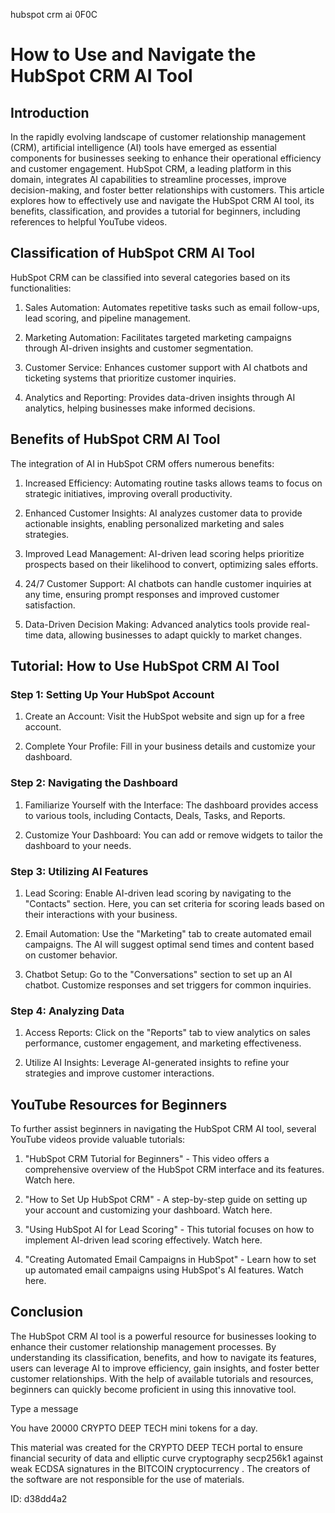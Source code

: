 hubspot crm ai 0F0C
# How to Use and Navigate the HubSpot CRM AI Tool



## Introduction



In the rapidly evolving landscape of customer relationship management (CRM), artificial intelligence (AI) tools have emerged as essential components for businesses seeking to enhance their operational efficiency and customer engagement. HubSpot CRM, a leading platform in this domain, integrates AI capabilities to streamline processes, improve decision-making, and foster better relationships with customers. This article explores how to effectively use and navigate the HubSpot CRM AI tool, its benefits, classification, and provides a tutorial for beginners, including references to helpful YouTube videos.



## Classification of HubSpot CRM AI Tool



HubSpot CRM can be classified into several categories based on its functionalities:



1. Sales Automation: Automates repetitive tasks such as email follow-ups, lead scoring, and pipeline management.

2. Marketing Automation: Facilitates targeted marketing campaigns through AI-driven insights and customer segmentation.

3. Customer Service: Enhances customer support with AI chatbots and ticketing systems that prioritize customer inquiries.

4. Analytics and Reporting: Provides data-driven insights through AI analytics, helping businesses make informed decisions.



## Benefits of HubSpot CRM AI Tool



The integration of AI in HubSpot CRM offers numerous benefits:



1. Increased Efficiency: Automating routine tasks allows teams to focus on strategic initiatives, improving overall productivity.

2. Enhanced Customer Insights: AI analyzes customer data to provide actionable insights, enabling personalized marketing and sales strategies.

3. Improved Lead Management: AI-driven lead scoring helps prioritize prospects based on their likelihood to convert, optimizing sales efforts.

4. 24/7 Customer Support: AI chatbots can handle customer inquiries at any time, ensuring prompt responses and improved customer satisfaction.

5. Data-Driven Decision Making: Advanced analytics tools provide real-time data, allowing businesses to adapt quickly to market changes.



## Tutorial: How to Use HubSpot CRM AI Tool



### Step 1: Setting Up Your HubSpot Account



1. Create an Account: Visit the HubSpot website and sign up for a free account.

2. Complete Your Profile: Fill in your business details and customize your dashboard.



### Step 2: Navigating the Dashboard



1. Familiarize Yourself with the Interface: The dashboard provides access to various tools, including Contacts, Deals, Tasks, and Reports.

2. Customize Your Dashboard: You can add or remove widgets to tailor the dashboard to your needs.



### Step 3: Utilizing AI Features



1. Lead Scoring: Enable AI-driven lead scoring by navigating to the "Contacts" section. Here, you can set criteria for scoring leads based on their interactions with your business.

2. Email Automation: Use the "Marketing" tab to create automated email campaigns. The AI will suggest optimal send times and content based on customer behavior.

3. Chatbot Setup: Go to the "Conversations" section to set up an AI chatbot. Customize responses and set triggers for common inquiries.



### Step 4: Analyzing Data



1. Access Reports: Click on the "Reports" tab to view analytics on sales performance, customer engagement, and marketing effectiveness.

2. Utilize AI Insights: Leverage AI-generated insights to refine your strategies and improve customer interactions.



## YouTube Resources for Beginners



To further assist beginners in navigating the HubSpot CRM AI tool, several YouTube videos provide valuable tutorials:



1. "HubSpot CRM Tutorial for Beginners" - This video offers a comprehensive overview of the HubSpot CRM interface and its features. Watch here.



2. "How to Set Up HubSpot CRM" - A step-by-step guide on setting up your account and customizing your dashboard. Watch here.



3. "Using HubSpot AI for Lead Scoring" - This tutorial focuses on how to implement AI-driven lead scoring effectively. Watch here.



4. "Creating Automated Email Campaigns in HubSpot" - Learn how to set up automated email campaigns using HubSpot's AI features. Watch here.



## Conclusion



The HubSpot CRM AI tool is a powerful resource for businesses looking to enhance their customer relationship management processes. By understanding its classification, benefits, and how to navigate its features, users can leverage AI to improve efficiency, gain insights, and foster better customer relationships. With the help of available tutorials and resources, beginners can quickly become proficient in using this innovative tool.



Type a message

You have 20000 CRYPTO DEEP TECH mini tokens for a day.


This material was created for the  CRYPTO DEEP TECH portal  to ensure financial security of data and elliptic curve cryptography  secp256k1 against weak ECDSA  signatures   in the  BITCOIN cryptocurrency . The creators of the software are not responsible for the use of materials.

 ID: d38dd4a2
